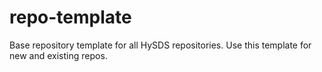 # repo-template
Base repository template for all HySDS repositories. Use this template for new and existing repos.
